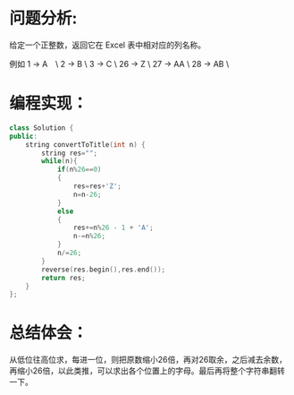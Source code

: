 # 问题分析:

给定一个正整数，返回它在 Excel 表中相对应的列名称。

例如
   1 -> A　\\
   2 -> B \\
   3 -> C \\
   26 -> Z \\
   27 -> AA \\
   28 -> AB  \\
# 编程实现：
```C++
class Solution {
public:
    string convertToTitle(int n) {
        string res="";
        while(n){
            if(n%26==0) 
            {
                res=res+'Z';
                n=n-26;
            }
            else
            {
                res+=n%26 - 1 + 'A';
                n-=n%26;
            }
            n/=26;
        }
        reverse(res.begin(),res.end());
        return res;
    }
};
```
# 总结体会：
从低位往高位求，每进一位，则把原数缩小26倍，再对26取余，之后减去余数，再缩小26倍，以此类推，可以求出各个位置上的字母。最后再将整个字符串翻转一下。

